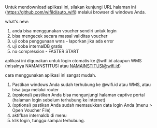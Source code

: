 Untuk mendownload aplikasi ini, silakan kunjungi URL halaman ini (https://github.com/wifiId/auto_wifi) melalui browser di windows Anda.

what's new:
1. anda bisa menggunakan voucher sendiri untuk login
2. bisa mengecek secara massal validitas voucher
3. uji coba penggunaan wms - laporkan jika ada error
4. uji coba internalDB gratis
5. no compression - FASTER START

aplikasi ini digunakan untuk login otomatis ke @wifi.id ataupun WMS (misalnya NAMAINSTITUSI atau NAMAINSTITUSI@wifi.id)

cara menggunakan aplikasi ini sangat mudah.

1. Pastikan windows Anda sudah terhubung ke @wifi.id atau WMS, atau bisa juga melalui router
2. (opsional) pastikan Anda bisa mengunjungi halaman captive portal (halaman login sebelum terhubung ke internet)
3. (optional) pastikan Anda sudah memasukkan data login Anda (menu > Open Voucher File)
4. aktifkan internaldb di menu
3. klik login, tunggu sampai terhubung.
